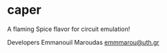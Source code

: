 caper
=====

A flaming Spice flavor for circuit emulation!

Developers
Emmanouil Maroudas    emmmarou@uth.gr

